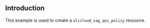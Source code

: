 ## Introduction

This example is used to create a `alicloud_sag_qos_policy` resource.

<!-- BEGIN_TF_DOCS -->

<!-- END_TF_DOCS -->
